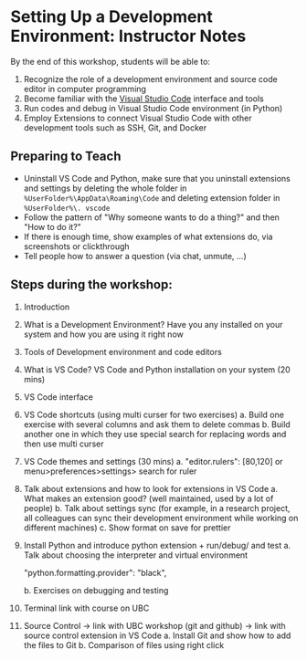 # Setting Up a Development Environment: Instructor Notes

By the end of this workshop, students will be able to:
1. Recognize the role of a development environment and source code editor in computer programming
2. Become familiar with the [Visual Studio Code](https://code.visualstudio.com/) interface and tools
3. Run codes and debug in Visual Studio Code environment (in Python) 
4. Employ Extensions to connect Visual Studio Code with other development tools such as SSH, Git, and Docker

## Preparing to Teach

- Uninstall VS Code and Python, make sure that you uninstall extensions and settings by deleting the whole folder in `%UserFolder%\AppData\Roaming\Code` and deleting extension folder in `%UserFolder%\. vscode`
- Follow the pattern of "Why someone wants to do a thing?" and then "How to do it?"
-  If there is enough time, show examples of what extensions do, via screenshots or clickthrough
- Tell people how to answer a question (via chat, unmute, ...)


## Steps during the workshop:

1. Introduction
2. What is a Development Environment? Have you any installed on your system and how you are using it right now
3. Tools of Development environment and code editors
4. What is VS Code? VS Code and Python installation on your system (20 mins)
5. VS Code interface
6. VS Code shortcuts (using multi curser for two exercises)
	a. Build one exercise with several columns and ask them to delete commas 
	b. Build another one in which they use special search for replacing words and then use multi curser
7. VS Code themes and settings (30 mins)
	a. "editor.rulers": [80,120] or menu>preferences>settings> search for ruler
8. Talk about extensions and how to look for extensions in VS Code
	a. What makes an extension good? (well maintained, used by a lot of people) 
	b. Talk about settings sync (for example, in a research project, all colleagues can sync their development environment while working on different machines)
	c. Show format on save for prettier
9. Install Python and introduce python extension + run/debug/ and test
	a. Talk about choosing the interpreter and virtual environment
	
	"python.formatting.provider": "black",
	
	b. Exercises on debugging and testing

10. Terminal link with course on UBC
11. Source Control -> link with UBC workshop (git and github) -> link with source control extension in VS Code
	a. Install Git and show how to add the files to Git
	b. Comparison of files using right click